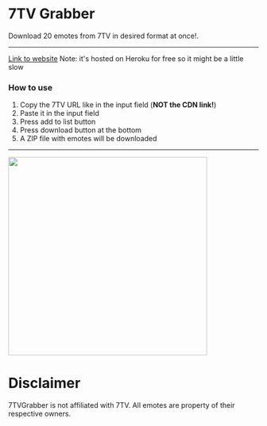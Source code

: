 <h1> 7TV Grabber </h1>
<p> Download 20 emotes from 7TV in desired format at once!. <p>
<hr> 

<a href="https://a-7tv-grabber.herokuapp.com/">Link to website</a>
Note: it's hosted on Heroku for free so it might be a little slow 

<h3>How to use</h3>
 <ol type="1">
  <li>Copy the 7TV URL like in the input field (<strong>NOT the CDN link!</strong>)</li>
  <li>Paste it in the input field</li>
  <li>Press add to list button</li>
  <li>Press download button at the bottom</li>
  <li>A ZIP file with emotes will be downloaded</li>
</ol> 
<hr>

<img style="width: 400px; height: auto;" src="https://cdn.upload.systems/uploads/KPpSkG15.png"/>

<h1>Disclaimer</h1>
7TVGrabber is not affiliated with 7TV. All emotes are property of their respective owners.


